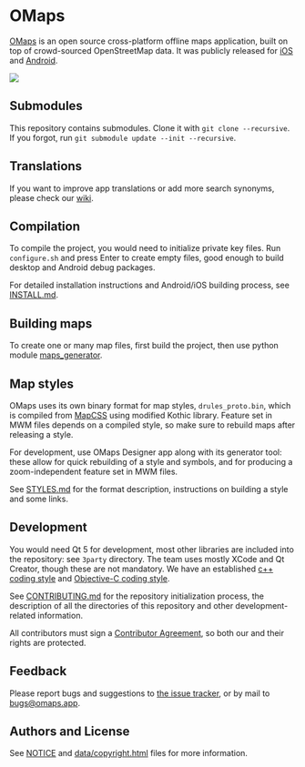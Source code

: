 # OMaps

[OMaps](https://omaps.app) is an open source cross-platform offline maps application,
built on top of crowd-sourced OpenStreetMap data. It was publicly released
for [iOS](https://itunes.apple.com/app/id510623322) and
[Android](https://play.google.com/store/apps/details?id=com.mapswithme.maps.pro).

![](docs/screenshots.jpg)

## Submodules

This repository contains submodules. Clone it with `git clone --recursive`. If you forgot,
run `git submodule update --init --recursive`.

## Translations

If you want to improve app translations or add more search synonyms, please check our [wiki](https://github.com/omapsapp/omapsapp/wiki).

## Compilation

To compile the project, you would need to initialize private key files. Run
`configure.sh` and press Enter to create empty files, good enough to build desktop
and Android debug packages.

For detailed installation instructions and Android/iOS building process,
see [INSTALL.md](https://github.com/omapsapp/omapsapp/tree/master/docs/INSTALL.md).

## Building maps

To create one or many map files, first build the project, then use python module [maps_generator](https://github.com/omapsapp/omapsapp/tree/master/tools/python/maps_generator).

## Map styles

OMaps uses its own binary format for map styles, `drules_proto.bin`, which is compiled from
[MapCSS](https://wiki.openstreetmap.org/wiki/MapCSS) using modified Kothic library.
Feature set in MWM files depends on a compiled style, so make sure to rebuild maps after
releasing a style.

For development, use OMaps Designer app along with its generator tool: these allow
for quick rebuilding of a style and symbols, and for producing a zoom-independent
feature set in MWM files.

See [STYLES.md](https://github.com/omapsapp/omapsapp/tree/master/docs/STYLES.md) for the
format description, instructions on building a style and some links.

## Development

You would need Qt 5 for development, most other libraries are included into the
repository: see `3party` directory. The team uses mostly XCode and Qt Creator,
though these are not mandatory. We have an established
[c++ coding style](https://github.com/omapsapp/omapsapp/blob/master/docs/CPP_STYLE.md) and [Objective-C coding style](https://github.com/omapsapp/omapsapp/blob/master/docs/OBJC_STYLE.md).

See [CONTRIBUTING.md](https://github.com/omapsapp/omapsapp/blob/master/docs/CONTRIBUTING.md)
for the repository initialization process, the description of all the directories
of this repository and other development-related information.

All contributors must sign a [Contributor Agreement](https://github.com/omapsapp/omapsapp/blob/master/docs/CLA.md),
so both our and their rights are protected.

## Feedback

Please report bugs and suggestions to [the issue tracker](https://github.com/omapsapp/omapsapp/issues),
or by mail to bugs@omaps.app.

## Authors and License

See [NOTICE](https://github.com/omapsapp/omapsapp/blob/master/NOTICE)
and [data/copyright.html](http://htmlpreview.github.io/?https://github.com/omapsapp/omapsapp/blob/master/data/copyright.html) files for more information.
